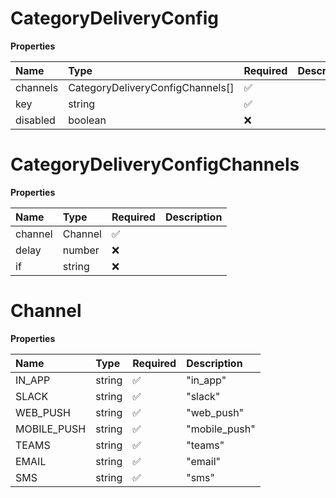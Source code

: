 # CategoryDeliveryConfig

**Properties**

| Name     | Type                             | Required | Description |
| :------- | :------------------------------- | :------- | :---------- |
| channels | CategoryDeliveryConfigChannels[] | ✅       |             |
| key      | string                           | ✅       |             |
| disabled | boolean                          | ❌       |             |

# CategoryDeliveryConfigChannels

**Properties**

| Name    | Type    | Required | Description |
| :------ | :------ | :------- | :---------- |
| channel | Channel | ✅       |             |
| delay   | number  | ❌       |             |
| if      | string  | ❌       |             |

# Channel

**Properties**

| Name        | Type   | Required | Description   |
| :---------- | :----- | :------- | :------------ |
| IN_APP      | string | ✅       | "in_app"      |
| SLACK       | string | ✅       | "slack"       |
| WEB_PUSH    | string | ✅       | "web_push"    |
| MOBILE_PUSH | string | ✅       | "mobile_push" |
| TEAMS       | string | ✅       | "teams"       |
| EMAIL       | string | ✅       | "email"       |
| SMS         | string | ✅       | "sms"         |
